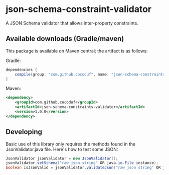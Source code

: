 # json-schema-constraint-validator
A JSON Schema validator that allows inter-property constraints.

## Available downloads (Gradle/maven)

This package is available on Maven central; the artifact is as follows:

Gradle:

```groovy
dependencies {
    compile(group: "com.github.cocoduf", name: "json-schema-constraints-validator", version: "1.0.0");
}
```

Maven:

```xml
<dependency>
    <groupId>com.github.cocoduf</groupId>
    <artifactId>json-schema-constraints-validator</artifactId>
    <version>1.0.0</version>
</dependency>
```
## Developing

Basic use of this library only requires the methods found in the JsonValidator.java file.
Here's how to test some JSON:

```java
JsonValidator jsonValidator = new JsonValidator();
jsonValidator.setSchema("raw json string" OR java.io.File instance);
boolean isJsonValid = jsonValidator.validateJson("raw json string" OR java.io.File instance);
```